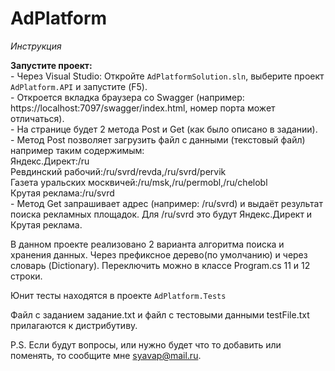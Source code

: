 # AdPlatform

*Инструкция*

**Запустите проект:**<br/>
    - Через Visual Studio: Откройте `AdPlatformSolution.sln`, выберите проект `AdPlatform.API` и запустите (F5).<br/>
    - Откроется вкладка браузера со Swagger (например: https://localhost:7097/swagger/index.html, номер порта может отличаться).<br/>
    - На странице будет 2 метода Post и Get (как было описано в задании).<br/>
    - Метод Post позволяет загрузить файл с данными (текстовый файл) например таким содержимым:<br/>
Яндекс.Директ:/ru<br/>
Ревдинский рабочий:/ru/svrd/revda,/ru/svrd/pervik<br/>
Газета уральских москвичей:/ru/msk,/ru/permobl,/ru/chelobl<br/>
Крутая реклама:/ru/svrd<br/>
    - Метод Get запрашивает адрес (например: /ru/svrd) и выдаёт результат поиска рекламных площадок. Для /ru/svrd это будут Яндекс.Директ и Крутая реклама.<br/>

В данном проекте реализовано 2 варианта алгоритма поиска и хранения данных. Через префиксное дерево(по умолчанию) и через словарь (Dictionary). Переключить можно в классе Program.cs 11 и 12 строки.

Юнит тесты находятся в проекте `AdPlatform.Tests`

Файл с заданием задание.txt и файл с тестовыми данными testFile.txt прилагаются к дистрибутиву.

P.S. Если будут вопросы, или нужно будет что то добавить или поменять, то сообщите мне syavap@mail.ru.
